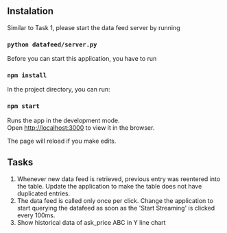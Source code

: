 
## Instalation

Similar to Task 1, please start the data feed server by running
### `python datafeed/server.py`

Before you can start this application, you have to run

### `npm install`

In the project directory, you can run:

### `npm start`

Runs the app in the development mode.<br>
Open [http://localhost:3000](http://localhost:3000) to view it in the browser.

The page will reload if you make edits.<br>

## Tasks
1. Whenever new data feed is retrieved, previous entry was reentered into the table. Update the application to make the table does not have duplicated entries.
2. The data feed is called only once per click. Change the application to start querying the datafeed as soon as the 'Start Streaming' is clicked every 100ms.
3. Show historical data of ask_price ABC in Y line chart

